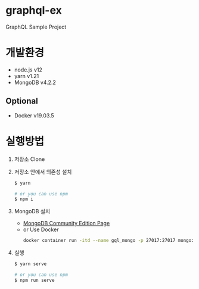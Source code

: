 # graphql-ex
GraphQL Sample Project

# 개발환경
- node.js v12
- yarn v1.21
- MongoDB v4.2.2

## Optional
- Docker v19.03.5

# 실행방법
1. 저장소 Clone
2. 저장소 안에서 의존성 설치
   ```bash
   $ yarn

   # or you can use npm
   $ npm i
   ```
3. MongoDB 설치
   - [MongoDB Community Edition Page](https://docs.mongodb.com/manual/administration/install-community/)
   - or Use Docker
      ```bash
      docker container run -itd --name gql_mongo -p 27017:27017 mongo:4.2.2
      ```

3. 실행
   ```bash
   $ yarn serve

   # or you can use npm
   $ npm run serve
   ```
